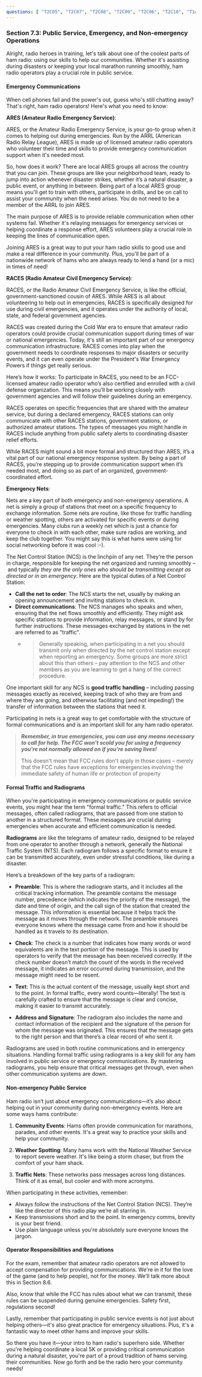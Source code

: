```yaml
---
questions: [ "T2C05", "T2C07", "T2C08", "T2C09", "T2C06", "T2C10", "T1A10", "T2C11", "T2C02", "T2C04", "T2C01" ]
---
```


### Section 7.3: Public Service, Emergency, and Non-emergency Operations

Alright, radio heroes in training, let's talk about one of the coolest parts of ham radio: using our skills to help our communities. Whether it's assisting during disasters or keeping your local marathon running smoothly, ham radio operators play a crucial role in public service.

#### Emergency Communications

When cell phones fail and the power's out, guess who's still chatting away? That's right, ham radio operators! Here's what you need to know:

**ARES (Amateur Radio Emergency Service)**:

ARES, or the Amateur Radio Emergency Service, is your go-to group when it comes to helping out during emergencies. Run by the ARRL (American Radio Relay League), ARES is made up of licensed amateur radio operators who volunteer their time and skills to provide emergency communication support when it's needed most.

So, how does it work? There are local ARES groups all across the country that you can join. These groups are like your neighborhood team, ready to jump into action whenever disaster strikes, whether it’s a natural disaster, a public event, or anything in between. Being part of a local ARES group means you'll get to train with others, participate in drills, and be on call to assist your community when the need arises. You do not need to be a member of the ARRL to join ARES.

The main purpose of ARES is to provide reliable communication when other systems fail. Whether it's relaying messages for emergency services or helping coordinate a response effort, ARES volunteers play a crucial role in keeping the lines of communication open.

Joining ARES is a great way to put your ham radio skills to good use and make a real difference in your community. Plus, you'll be part of a nationwide network of hams who are always ready to lend a hand (or a mic) in times of need!

**RACES (Radio Amateur Civil Emergency Service)**: 

RACES, or the Radio Amateur Civil Emergency Service, is like the official, government-sanctioned cousin of ARES. While ARES is all about volunteering to help out in emergencies, RACES is specifically designed for use during civil emergencies, and it operates under the authority of local, state, and federal government agencies.

RACES was created during the Cold War era to ensure that amateur radio operators could provide crucial communication support during times of war or national emergencies. Today, it's still an important part of our emergency communication infrastructure. RACES comes into play when the government needs to coordinate responses to major disasters or security events, and it can even operate under the President's War Emergency Powers if things get really serious.

Here’s how it works: To participate in RACES, you need to be an FCC-licensed amateur radio operator who’s also certified and enrolled with a civil defense organization. This means you’ll be working closely with government agencies and will follow their guidelines during an emergency.

RACES operates on specific frequencies that are shared with the amateur service, but during a declared emergency, RACES stations can only communicate with other RACES stations, government stations, or authorized amateur stations. The types of messages you might handle in RACES include anything from public safety alerts to coordinating disaster relief efforts.

While RACES might sound a bit more formal and structured than ARES, it’s a vital part of our national emergency response system. By being a part of RACES, you’re stepping up to provide communication support when it’s needed most, and doing so as part of an organized, government-coordinated effort.

**Emergency Nets**:

Nets are a key part of both emergency and non-emergency operations. A net is simply a group of stations that meet on a specific frequency to exchange information. Some nets are routine, like those for traffic handling or weather spotting, others are activated for specific events or during emergencies. Many clubs run a weekly net which is just a chance for everyone to check in with each other, make sure radios are working, and keep the club together. You might say this is what hams were using for social networking before it was cool :-).

The Net Control Station (NCS) is the linchpin of any net. They’re the person in charge, responsible for keeping the net organized and running smoothly – and typically _they are the only ones who should be transmitting except as directed or in an emergency_. Here are the typical duties of a Net Control Station:

- **Call the net to order**: The NCS starts the net, usually by making an opening announcement and inviting stations to check in.
- **Direct communications**: The NCS manages who speaks and when, ensuring that the net flows smoothly and efficiently. They might ask specific stations to provide information, relay messages, or stand by for further instructions. These messages exchanged by stations in the net are referred to as "traffic".
  - >Generally speaking, when participating in a net you should transmit only when directed by the net control station except when reporting an emergency. Some groups are more strict about this than others – pay attention to the NCS and other members as you are learning to get a hang of the correct procedure.

One important skill for any NCS is **good traffic handling** – including passing messages exactly as received, keeping track of who they are from and where they are going, and otherwise facilitating (and not impeding!) the transfer of information between the stations that need it.

Participating in nets is a great way to get comfortable with the structure of formal communications and is an important skill for any ham radio operator.

> ***Remember, in true emergencies, you can use any means necessary to call for help. The FCC won't scold you for using a frequency you're not normally allowed on if you're saving lives!***
>
> This doesn't mean that FCC rules don't apply in those cases – merely that the FCC rules have exceptions for emergencies involving the immediate safety of human life or protection of property

#### Formal Traffic and Radiograms

When you're participating in emergency communications or public service events, you might hear the term "formal traffic." This refers to official messages, often called radiograms, that are passed from one station to another in a structured format. These messages are crucial during emergencies when accurate and efficient communication is needed.

**Radiograms** are like the telegrams of amateur radio, designed to be relayed from one operator to another through a network, generally the National Traffic System (NTS). Each radiogram follows a specific format to ensure it can be transmitted accurately, even under stressful conditions, like during a disaster.

Here’s a breakdown of the key parts of a radiogram:

- **Preamble**: This is where the radiogram starts, and it includes all the critical tracking information. The preamble contains the message number, precedence (which indicates the priority of the message), the date and time of origin, and the call sign of the station that created the message. This information is essential because it helps track the message as it moves through the network. The preamble ensures everyone knows where the message came from and how it should be handled as it travels to its destination.

- **Check**: The check is a number that indicates how many words or word equivalents are in the text portion of the message. This is used by operators to verify that the message has been received correctly. If the check number doesn’t match the count of the words in the received message, it indicates an error occurred during transmission, and the message might need to be resent.

- **Text**: This is the actual content of the message, usually kept short and to the point. In formal traffic, every word counts—literally! The text is carefully crafted to ensure that the message is clear and concise, making it easier to transmit accurately.

- **Address and Signature**: The radiogram also includes the name and contact information of the recipient and the signature of the person for whom the message was originated. This ensures that the message gets to the right person and that there’s a clear record of who sent it.

Radiograms are used in both routine communications and in emergency situations. Handling formal traffic using radiograms is a key skill for any ham involved in public service or emergency communications. By mastering radiograms, you help ensure that critical messages get through, even when other communication systems are down.

#### Non-emergency Public Service

Ham radio isn’t just about emergency communications—it’s also about helping out in your community during non-emergency events. Here are some ways hams contribute:

1. **Community Events**: Hams often provide communication for marathons, parades, and other events. It's a great way to practice your skills and help your community.

2. **Weather Spotting**: Many hams work with the National Weather Service to report severe weather. It's like being a storm chaser, but from the comfort of your ham shack.

3. **Traffic Nets**: These networks pass messages across long distances. Think of it as email, but cooler and with more acronyms.

When participating in these activities, remember:

- Always follow the instructions of the Net Control Station (NCS). They’re like the director of this radio play we’re all starring in.
- Keep transmissions short and to the point. In emergency comms, brevity is your best friend.
- Use plain language unless you're absolutely sure everyone knows the jargon.

#### Operator Responsibilities and Regulations

For the exam, remember that amateur radio operators are not allowed to accept compensation for providing communications. We're in it for the love of the game (and to help people), not for the money. We'll talk more about this in Section 8.6.

Also, know that while the FCC has rules about what we can transmit, these rules can be suspended during genuine emergencies. Safety first, regulations second!

Lastly, remember that participating in public service events is not just about helping others—it's also great practice for emergency situations. Plus, it's a fantastic way to meet other hams and improve your skills.

So there you have it—your intro to ham radio's superhero side. Whether you're helping coordinate a local 5K or providing critical communication during a natural disaster, you're part of a proud tradition of hams serving their communities. Now go forth and be the radio hero your community needs!
